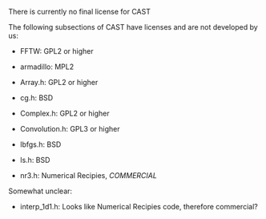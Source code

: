 There is currently no final license for CAST

The following subsections of CAST have licenses and are not developed by us:

- FFTW: GPL2 or higher
- armadillo: MPL2

- Array.h: GPL2 or higher
- cg.h: BSD
- Complex.h: GPL2 or higher
- Convolution.h: GPL3 or higher
- lbfgs.h: BSD
- ls.h: BSD
- nr3.h: Numerical Recipies, _COMMERCIAL_


Somewhat unclear:
- interp_1d1.h: Looks like Numerical Recipies code, therefore commercial?
